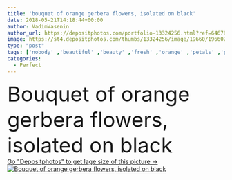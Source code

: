 ```yaml
---
title: 'bouquet of orange gerbera flowers, isolated on black'
date: 2018-05-21T14:18:44+00:00
author: VadimVasenin
author_url: https://depositphotos.com/portfolio-13324256.html?ref=64678756
image: https://st4.depositphotos.com/thumbs/13324256/image/19660/196602246/api_thumb_450.jpg?forcejpeg=true
type: "post"
tags: ['nobody' ,'beautiful' ,'beauty' ,'fresh' ,'orange' ,'petals' ,'plants' ,'bloom' ,'blooming' ,'blossom' ,'flora' ,'floral' ,'flowers' ,'dark' ,'freshness' ,'bouquet' ,'pure' ,'purity' ,'gardening' ,'perfect' ,'details' ,'gerberas' ,'close up' ,'Studio Shot' ,'isolated on black' ]
categories: 
  - Perfect
---
```

<div aling="center">
            <font size="60"> Bouquet of orange gerbera flowers, isolated on black</font>   
</div>
<div>
    <a href='https://st4.depositphotos.com/thumbs/13324256/image/19660/196602246/api_thumb_450.jpg?forcejpeg=true?ref=64678756' target=_blank > Go "Depositphotos" to get lage size of this picture ->
        <img href='https://st4.depositphotos.com/thumbs/13324256/image/19660/196602246/api_thumb_450.jpg?forcejpeg=true?ref=64678756' src='https://st4.depositphotos.com/13324256/19660/i/950/depositphotos_196602246-stock-photo-bouquet-orange-gerbera-flowers-isolated.jpg?forcejpeg=true' alt='Bouquet of orange gerbera flowers, isolated on black' >
    </a>
</div>
